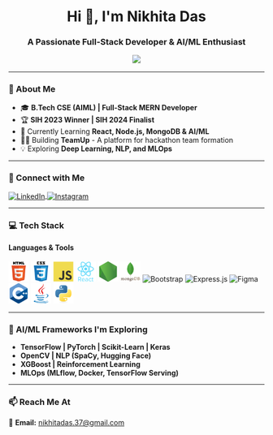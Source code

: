 <h1 align="center">Hi 👋, I'm Nikhita Das</h1>
<h3 align="center">A Passionate Full-Stack Developer & AI/ML Enthusiast</h3>

<p align="center">
  <img src="https://cdn.dribbble.com/userupload/30746141/file/original-d03a37ac111c8e4e154ab92adc0547d0.gif" width="300"/>
</p>

---

### 🚀 About Me  
- 🎓 **B.Tech CSE (AIML) | Full-Stack MERN Developer**  
- 🏆 **SIH 2023 Winner | SIH 2024 Finalist**  
- 🌱 Currently Learning **React, Node.js, MongoDB & AI/ML**  
- 👨‍💻 Building **TeamUp** - A platform for hackathon team formation  
- 💡 Exploring **Deep Learning, NLP, and MLOps**  

---

### 🔗 Connect with Me  
<p align="left">
<a href="https://linkedin.com/in/nikhita-das" target="blank">
  <img align="center" src="https://raw.githubusercontent.com/rahuldkjain/github-profile-readme-generator/master/src/images/icons/Social/linked-in-alt.svg" alt="LinkedIn" height="30" width="40"/>
</a>
<a href="https://instagram.com/nikhita._0101" target="blank">
  <img align="center" src="https://raw.githubusercontent.com/rahuldkjain/github-profile-readme-generator/master/src/images/icons/Social/instagram.svg" alt="Instagram" height="30" width="40"/>
</a>
</p>

---

### 💻 Tech Stack  
#### **Languages & Tools**  
<p align="left">
  <img src="https://raw.githubusercontent.com/devicons/devicon/master/icons/html5/html5-original-wordmark.svg" alt="HTML5" width="40" height="40"/> 
  <img src="https://raw.githubusercontent.com/devicons/devicon/master/icons/css3/css3-original-wordmark.svg" alt="CSS3" width="40" height="40"/> 
  <img src="https://raw.githubusercontent.com/devicons/devicon/master/icons/javascript/javascript-original.svg" alt="JavaScript" width="40" height="40"/> 
  <img src="https://raw.githubusercontent.com/devicons/devicon/master/icons/react/react-original-wordmark.svg" alt="React" width="40" height="40"/> 
  <img src="https://raw.githubusercontent.com/devicons/devicon/master/icons/nodejs/nodejs-original.svg" alt="Node.js" width="40" height="40"/>
<!--   <img src="https://raw.githubusercontent.com/devicons/devicon/master/icons/express/express-original.svg" alt="Express.js" width="40" height="40"/> -->
  <img src="https://raw.githubusercontent.com/devicons/devicon/master/icons/mongodb/mongodb-original-wordmark.svg" alt="MongoDB" width="40" height="40"/> 
<!--  <img src="https://cdn.jsdelivr.net/gh/devicons/devicon/icons/tailwindcss/tailwindcss-plain.svg" alt="Tailwind CSS" width="40" height="40"/> -->
<img src="https://cdn.jsdelivr.net/gh/devicons/devicon/icons/bootstrap/bootstrap-original.svg" alt="Bootstrap" width="40" height="40"/> 
<!-- Express.js -->
<img src="https://cdn.jsdelivr.net/gh/devicons/devicon/icons/express/express-original-wordmark.svg" alt="Express.js" width="40" height="40"/>
  <img src="https://www.vectorlogo.zone/logos/figma/figma-icon.svg" alt="Figma" width="40" height="40"/>
  <img src="https://raw.githubusercontent.com/devicons/devicon/master/icons/cplusplus/cplusplus-original.svg" alt="C++" width="40" height="40"/>
  <img src="https://raw.githubusercontent.com/devicons/devicon/master/icons/java/java-original.svg" alt="Java" width="40" height="40"/>
  <img src="https://raw.githubusercontent.com/devicons/devicon/master/icons/python/python-original.svg" alt="Python" width="40" height="40"/>
</p>

---

### 🤖 AI/ML Frameworks I'm Exploring  
- **TensorFlow | PyTorch | Scikit-Learn | Keras**  
- **OpenCV | NLP (SpaCy, Hugging Face)**  
- **XGBoost | Reinforcement Learning**  
- **MLOps (MLflow, Docker, TensorFlow Serving)**  

---

### 📫 Reach Me At  
📧 **Email:** nikhitadas.37@gmail.com 
